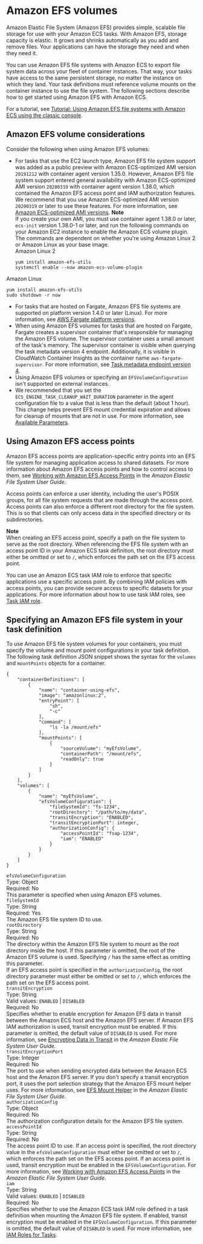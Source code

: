 # Amazon EFS volumes<a name="efs-volumes"></a>

Amazon Elastic File System \(Amazon EFS\) provides simple, scalable file storage for use with your Amazon ECS tasks\. With Amazon EFS, storage capacity is elastic\. It grows and shrinks automatically as you add and remove files\. Your applications can have the storage they need and when they need it\.

You can use Amazon EFS file systems with Amazon ECS to export file system data across your fleet of container instances\. That way, your tasks have access to the same persistent storage, no matter the instance on which they land\. Your task definitions must reference volume mounts on the container instance to use the file system\. The following sections describe how to get started using Amazon EFS with Amazon ECS\.

For a tutorial, see [Tutorial: Using Amazon EFS file systems with Amazon ECS using the classic console](tutorial-efs-volumes.md)\.

## Amazon EFS volume considerations<a name="efs-volume-considerations"></a>

 Consider the following when using Amazon EFS volumes:
+ For tasks that use the EC2 launch type, Amazon EFS file system support was added as a public preview with Amazon ECS\-optimized AMI version `20191212` with container agent version 1\.35\.0\. However, Amazon EFS file system support entered general availability with Amazon ECS\-optimized AMI version `20200319` with container agent version 1\.38\.0, which contained the Amazon EFS access point and IAM authorization features\. We recommend that you use Amazon ECS\-optimized AMI version `20200319` or later to use these features\. For more information, see [Amazon ECS\-optimized AMI versions](ecs-ami-versions.md)\.
**Note**  
If you create your own AMI, you must use container agent 1\.38\.0 or later, `ecs-init` version 1\.38\.0\-1 or later, and run the following commands on your Amazon EC2 instance to enable the Amazon ECS volume plugin\. The commands are dependent on whether you're using Amazon Linux 2 or Amazon Linux as your base image\.  
Amazon Linux 2  

  ```
  yum install amazon-efs-utils
  systemctl enable --now amazon-ecs-volume-plugin
  ```
Amazon Linux  

  ```
  yum install amazon-efs-utils
  sudo shutdown -r now
  ```
+ For tasks that are hosted on Fargate, Amazon EFS file systems are supported on platform version 1\.4\.0 or later \(Linux\)\. For more information, see [AWS Fargate platform versions](platform_versions.md)\.
+ When using Amazon EFS volumes for tasks that are hosted on Fargate, Fargate creates a supervisor container that's responsible for managing the Amazon EFS volume\. The supervisor container uses a small amount of the task's memory\. The supervisor container is visible when querying the task metadata version 4 endpoint\. Additionally, it is visible in CloudWatch Container Insights as the container name `aws-fargate-supervisor`\. For more information, see [Task metadata endpoint version 4](task-metadata-endpoint-v4.md)\.
+ Using Amazon EFS volumes or specifying an `EFSVolumeConfiguration` isn't supported on external instances\.
+ We recommended that you set the `ECS_ENGINE_TASK_CLEANUP_WAIT_DURATION` parameter in the agent configuration file to a value that is less than the default \(about 1 hour\)\. This change helps prevent EFS mount credential expiration and allows for cleanup of mounts that are not in use\.  For more information, see [Available Parameters](ecs-agent-config.md#ecs-agent-availparam)\.

## Using Amazon EFS access points<a name="efs-volume-accesspoints"></a>

Amazon EFS access points are application\-specific entry points into an EFS file system for managing application access to shared datasets\. For more information about Amazon EFS access points and how to control access to them, see [Working with Amazon EFS Access Points](https://docs.aws.amazon.com/efs/latest/ug/efs-access-points.html) in the *Amazon Elastic File System User Guide*\.

Access points can enforce a user identity, including the user's POSIX groups, for all file system requests that are made through the access point\. Access points can also enforce a different root directory for the file system\. This is so that clients can only access data in the specified directory or its subdirectories\.

**Note**  
When creating an EFS access point, specify a path on the file system to serve as the root directory\. When referencing the EFS file system with an access point ID in your Amazon ECS task definition, the root directory must either be omitted or set to `/`, which enforces the path set on the EFS access point\.

You can use an Amazon ECS task IAM role to enforce that specific applications use a specific access point\. By combining IAM policies with access points, you can provide secure access to specific datasets for your applications\. For more information about how to use task IAM roles, see [Task IAM role](task-iam-roles.md)\.

## Specifying an Amazon EFS file system in your task definition<a name="specify-efs-config"></a>

To use Amazon EFS file system volumes for your containers, you must specify the volume and mount point configurations in your task definition\. The following task definition JSON snippet shows the syntax for the `volumes` and `mountPoints` objects for a container\.

```
{
    "containerDefinitions": [
        {
            "name": "container-using-efs",
            "image": "amazonlinux:2",
            "entryPoint": [
                "sh",
                "-c"
            ],
            "command": [
                "ls -la /mount/efs"
            ],
            "mountPoints": [
                {
                    "sourceVolume": "myEfsVolume",
                    "containerPath": "/mount/efs",
                    "readOnly": true
                }
            ]
        }
    ],
    "volumes": [
        {
            "name": "myEfsVolume",
            "efsVolumeConfiguration": {
                "fileSystemId": "fs-1234",
                "rootDirectory": "/path/to/my/data",
                "transitEncryption": "ENABLED",
                "transitEncryptionPort": integer,
                "authorizationConfig": {
                    "accessPointId": "fsap-1234",
                    "iam": "ENABLED"
                }
            }
        }
    ]
}
```

`efsVolumeConfiguration`  
Type: Object  
Required: No  
This parameter is specified when using Amazon EFS volumes\.    
`fileSystemId`  
Type: String  
Required: Yes  
The Amazon EFS file system ID to use\.  
`rootDirectory`  
Type: String  
Required: No  
The directory within the Amazon EFS file system to mount as the root directory inside the host\. If this parameter is omitted, the root of the Amazon EFS volume is used\. Specifying `/` has the same effect as omitting this parameter\.  
If an EFS access point is specified in the `authorizationConfig`, the root directory parameter must either be omitted or set to `/`, which enforces the path set on the EFS access point\.  
`transitEncryption`  
Type: String  
Valid values: `ENABLED` \| `DISABLED`  
Required: No  
Specifies whether to enable encryption for Amazon EFS data in transit between the Amazon ECS host and the Amazon EFS server\. If Amazon EFS IAM authorization is used, transit encryption must be enabled\. If this parameter is omitted, the default value of `DISABLED` is used\. For more information, see [Encrypting Data in Transit](https://docs.aws.amazon.com/efs/latest/ug/encryption-in-transit.html) in the *Amazon Elastic File System User Guide*\.  
`transitEncryptionPort`  
Type: Integer  
Required: No  
The port to use when sending encrypted data between the Amazon ECS host and the Amazon EFS server\. If you don't specify a transit encryption port, it uses the port selection strategy that the Amazon EFS mount helper uses\. For more information, see [EFS Mount Helper](https://docs.aws.amazon.com/efs/latest/ug/efs-mount-helper.html) in the *Amazon Elastic File System User Guide*\.  
`authorizationConfig`  
Type: Object  
Required: No  
The authorization configuration details for the Amazon EFS file system\.    
`accessPointId`  
Type: String  
Required: No  
The access point ID to use\. If an access point is specified, the root directory value in the `efsVolumeConfiguration` must either be omitted or set to `/`, which enforces the path set on the EFS access point\. If an access point is used, transit encryption must be enabled in the `EFSVolumeConfiguration`\. For more information, see [Working with Amazon EFS Access Points](https://docs.aws.amazon.com/efs/latest/ug/efs-access-points.html) in the *Amazon Elastic File System User Guide*\.  
`iam`  
Type: String  
Valid values: `ENABLED` \| `DISABLED`  
Required: No  
 Specifies whether to use the Amazon ECS task IAM role defined in a task definition when mounting the Amazon EFS file system\. If enabled, transit encryption must be enabled in the `EFSVolumeConfiguration`\. If this parameter is omitted, the default value of `DISABLED` is used\. For more information, see [IAM Roles for Tasks](https://docs.aws.amazon.com/AmazonECS/latest/developerguide/task-iam-roles.html)\.